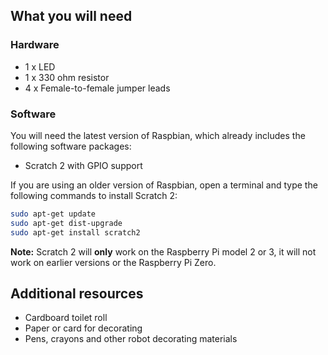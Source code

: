 ## What you will need

### Hardware

* 1 x LED
* 1 x 330 ohm resistor
* 4 x Female-to-female jumper leads

### Software

You will need the latest version of Raspbian, which already includes the following software packages:

+ Scratch 2 with GPIO support

If you are using an older version of Raspbian, open a terminal and type the following commands to install Scratch 2:

```bash
sudo apt-get update
sudo apt-get dist-upgrade
sudo apt-get install scratch2
```

**Note:** Scratch 2 will **only** work on the Raspberry Pi model 2 or 3, it will not work on earlier versions or the Raspberry Pi Zero.


## Additional resources

+ Cardboard toilet roll
+ Paper or card for decorating
+ Pens, crayons and other robot decorating materials
